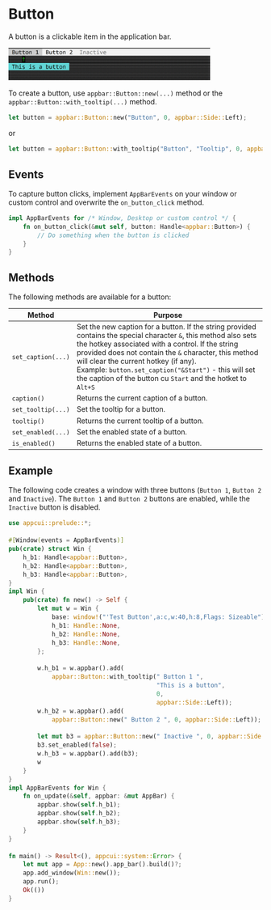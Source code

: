 # Button

A button is a clickable item in the application bar.

<img src="img/button.png" width=400/>

To create a button, use `appbar::Button::new(...)` method or the `appbar::Button::with_tooltip(...)` method.

```rs
let button = appbar::Button::new("Button", 0, appbar::Side::Left);
```

or

```rs
let button = appbar::Button::with_tooltip("Button", "Tooltip", 0, appbar::Side::Left);
```

## Events

To capture button clicks, implement `AppBarEvents` on your window or custom control and overwrite the `on_button_click` method.

```rs
impl AppBarEvents for /* Window, Desktop or custom control */ {
    fn on_button_click(&mut self, button: Handle<appbar::Button>) {
        // Do something when the button is clicked
    }
}
```

## Methods

The following methods are available for a button:

| Method             | Purpose                                                                                                                                                                                                                                                                                                                                                                                           |
| ------------------ | ------------------------------------------------------------------------------------------------------------------------------------------------------------------------------------------------------------------------------------------------------------------------------------------------------------------------------------------------------------------------------------------------- |
| `set_caption(...)` | Set the new caption for a button. If the string provided contains the special character `&`, this method also sets the hotkey associated with a control. If the string provided does not contain the `&` character, this method will clear the current hotkey (if any).<br>Example: `button.set_caption("&Start")` - this will set the caption of the button cu `Start` and the hotket to `Alt+S` |
| `caption()`        | Returns the current caption of a button.                                                                                                                                                                                                                                                                                                                                                          |
| `set_tooltip(...)` | Set the tooltip for a button.                                                                                                                                                                                                                                                                                                                                                                     |
| `tooltip()`        | Returns the current tooltip of a button.                                                                                                                                                                                                                                                                                                                                                          |
| `set_enabled(...)` | Set the enabled state of a button.                                                                                                                                                                                                                                                                                                                                                                |
| `is_enabled()`     | Returns the enabled state of a button.                                                                                                                                                                                                                                                                                                                                                            |

## Example

The following code creates a window with three buttons (`Button 1`, `Button 2` and `Inactive`). The `Button 1` and `Button 2` buttons are enabled, while the `Inactive` button is disabled.

```rs
use appcui::prelude::*;

#[Window(events = AppBarEvents)]
pub(crate) struct Win {
    h_b1: Handle<appbar::Button>,
    h_b2: Handle<appbar::Button>,
    h_b3: Handle<appbar::Button>,
}
impl Win {
    pub(crate) fn new() -> Self {
        let mut w = Win {
            base: window!("'Test Button',a:c,w:40,h:8,Flags: Sizeable"),
            h_b1: Handle::None,
            h_b2: Handle::None,
            h_b3: Handle::None,
        };

        w.h_b1 = w.appbar().add(
            appbar::Button::with_tooltip(" Button 1 ", 
                                         "This is a button", 
                                         0, 
                                         appbar::Side::Left));
        w.h_b2 = w.appbar().add(
            appbar::Button::new(" Button 2 ", 0, appbar::Side::Left));

        let mut b3 = appbar::Button::new(" Inactive ", 0, appbar::Side::Left);
        b3.set_enabled(false);
        w.h_b3 = w.appbar().add(b3);
        w
    }
}
impl AppBarEvents for Win {
    fn on_update(&self, appbar: &mut AppBar) {
        appbar.show(self.h_b1);
        appbar.show(self.h_b2);
        appbar.show(self.h_b3);
    }
}

fn main() -> Result<(), appcui::system::Error> {
    let mut app = App::new().app_bar().build()?;
    app.add_window(Win::new());
    app.run();
    Ok(())
}
```